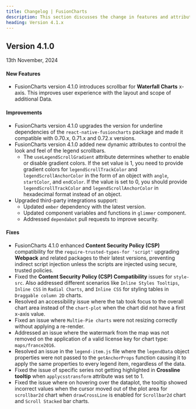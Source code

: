 ```yaml
---
title: Changelog | FusionCharts
description: This section discusses the change in features and attributes with the latest released version.
heading: Version 4.1.x
---
```


<h2 class="sub-heading">Version 4.1.0</h2>

<p class="release-date">13th November, 2024</p>

<h4>New Features</h4>

- FusionCharts version 4.1.0 introduces scrollbar for **Waterfall Charts** x-axis. This improves user experience with the layout and scope of additional Data.

<h4>Improvements</h4>

- FusionCharts version 4.1.0 upgrades the version for underline dependencies of the `react-native-fusioncharts` package and made it compatible with 0.70.x, 0.71.x and 0.72.x versions.
- FusionCharts version 4.1.0 added new dynamic attributes to control the look and feel of the legend scrollbars.
  - The `useLegendScrollGradient` attribute determines whether to enable or disable gradient colors. If the set value is 1, you need to provide gradient colors for `legendScrollTrackColor` and `legendScrollAnchorColor` in the form of an object with `angle`, `startColor`, and `endColor`. If the value is set to 0, you should provide `legendScrollTrackColor` and `legendScrollAnchorColor` in hexadecimal format instead of an object.
- Upgraded third-party integrations support:
  - Updated `ember` dependency with the latest version.
  - Updated component variables and functions in `glimmer` component.
  - Addressed `dependabot` pull requests to improve security.  

<h4>Fixes</h4>

- FusionCharts 4.1.0 enhanced **Content Security Policy (CSP)** compatibility for the `require-trusted-types-for 'script'` upgrading **Webpack** and related packages to their latest versions, preventing indirect script injection unless the scripts are injected using secure, trusted policies.
- Fixed the **Content Security Policy (CSP) Compatibility** issues for `style-src`. Also addressed different scenarios like `Inline Styles Tooltips`, `Inline CSS` in `Radial Charts`, and `Inline CSS` for styling tables in `Draggable column 2D` charts.
- Resolved an accessibility issue where the tab took focus to the overall chart area instead of the `chart-plot` when the chart did not have a first x-axis value.
- Fixed an issue where `Multie-Pie charts` were not resizing correctly without applying a re-render.
- Addressed an issue where the watermark from the map was not removed on the application of a valid license key for chart type: `maps/france2016`.
- Resolved an issue in the `legend-item.js` file where the `legendData` object properties were not passed to the `getAnchorProps` function causing it to apply the same properties to every legend item, regardless of the data.
- Fixed the issue of specific series not getting highlighted in **Crossline tooltip** when `applycsstransform` attribute was set to 1.
- Fixed the issue where on hovering over the dataplot, the tooltip showed incorrect values when the cursor moved out of the plot area for `scrollbar2d` chart when `drawCrossLine` is enabled for `Scrollbar2d` chart and `Scroll Stacked` bar charts.



